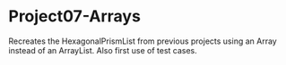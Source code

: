 # Project07-Arrays
Recreates the HexagonalPrismList from previous projects using an Array instead of an ArrayList. Also first use of test cases.
